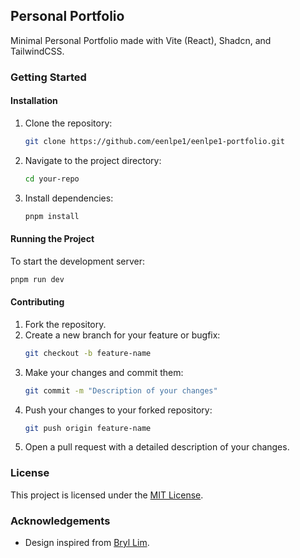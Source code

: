 ## Personal Portfolio

Minimal Personal Portfolio made with Vite (React), Shadcn, and TailwindCSS.

### Getting Started

#### Installation

1. Clone the repository:
    ```sh
    git clone https://github.com/eenlpe1/eenlpe1-portfolio.git
    ```
2. Navigate to the project directory:
    ```sh
    cd your-repo
    ```
3. Install dependencies:
    ```sh
    pnpm install
    ```

#### Running the Project

To start the development server:
```sh
pnpm run dev
```

#### Contributing

1. Fork the repository.
2. Create a new branch for your feature or bugfix:
    ```sh
    git checkout -b feature-name
    ```
3. Make your changes and commit them:
    ```sh
    git commit -m "Description of your changes"
    ```
4. Push your changes to your forked repository:
    ```sh
    git push origin feature-name
    ```
5. Open a pull request with a detailed description of your changes.

### License

This project is licensed under the [MIT License](https://github.com/eenlpe1/eenlpe1-portfolio?tab=MIT-1-ov-file).

### Acknowledgements

- Design inspired from [Bryl Lim](https://bryllim.com/).
